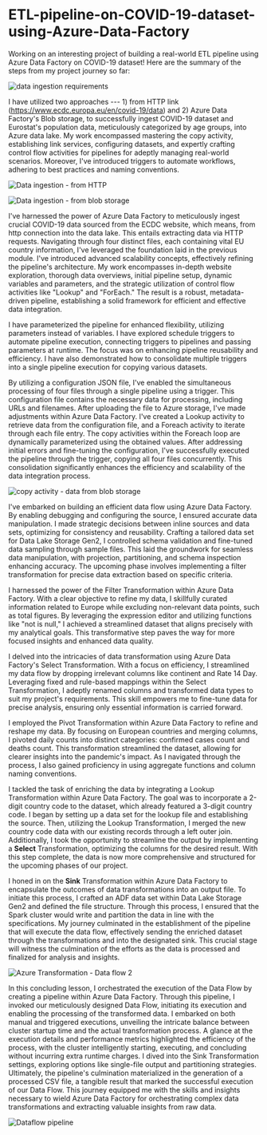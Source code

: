 # ETL-pipeline-on-COVID-19-dataset-using-Azure-Data-Factory

Working on an interesting project of building a real-world ETL pipeline using Azure Data Factory on COVID-19 dataset! Here are the summary of the steps from my project journey so far:

![data ingestion requirements](https://github.com/Jenia-Jeba/ETL-pipeline-on-COVID-19-dataset-using-Azure-Data-Factory/assets/39514905/a286b6e8-c5ca-4241-b142-4988203f26e4)

I have utilized two approaches --- 1) from HTTP link (https://www.ecdc.europa.eu/en/covid-19/data) and 2) Azure Data Factory's Blob storage, to successfully ingest COVID-19 dataset and Eurostat's population data, meticulously categorized by age groups, into Azure data lake. My work encompassed mastering the copy activity, establishing link services, configuring datasets, and expertly crafting control flow activities for pipelines for adeptly managing real-world scenarios. Moreover, I've introduced triggers to automate workflows, adhering to best practices and naming conventions.

![Data ingestion - from HTTP](https://github.com/Jenia-Jeba/ETL-pipeline-on-COVID-19-dataset-using-Azure-Data-Factory/assets/39514905/f098f286-9527-40da-975d-e04634ab69c6)


![Data ingestion - from blob storage](https://github.com/Jenia-Jeba/ETL-pipeline-on-COVID-19-dataset-using-Azure-Data-Factory/assets/39514905/afe98201-c2b1-4ab2-a1f2-cd1a593786d5)


I've harnessed the power of Azure Data Factory to meticulously ingest crucial COVID-19 data sourced from the ECDC website, which means, from http connection into the data lake. This entails extracting data via HTTP requests. Navigating through four distinct files, each containing vital EU country information, I've leveraged the foundation laid in the previous module. I've introduced advanced scalability concepts, effectively refining the pipeline's architecture. My work encompasses in-depth website exploration, thorough data overviews, initial pipeline setup, dynamic variables and parameters, and the strategic utilization of control flow activities like "Lookup" and "ForEach." The result is a robust, metadata-driven pipeline, establishing a solid framework for efficient and effective data integration. 


I have parameterized the pipeline for enhanced flexibility, utilizing parameters instead of variables. I have explored schedule triggers to automate pipeline execution, connecting triggers to pipelines and passing parameters at runtime. The focus was on enhancing pipeline reusability and efficiency. I have also demonstrated how to consolidate multiple triggers into a single pipeline execution for copying various datasets.


By utilizing a configuration JSON file, I've enabled the simultaneous processing of four files through a single pipeline using a trigger. This configuration file contains the necessary data for processing, including URLs and filenames. After uploading the file to Azure storage, I've made adjustments within Azure Data Factory. I've created a Lookup activity to retrieve data from the configuration file, and a Foreach activity to iterate through each file entry. The copy activities within the Foreach loop are dynamically parameterized using the obtained values. After addressing initial errors and fine-tuning the configuration, I've successfully executed the pipeline through the trigger, copying all four files concurrently. This consolidation significantly enhances the efficiency and scalability of the data integration process.


![copy activity - data from blob storage](https://github.com/Jenia-Jeba/ETL-pipeline-on-COVID-19-dataset-using-Azure-Data-Factory/assets/39514905/cd0cc0fd-62f4-493c-b37c-e8ab1649062e)



I've embarked on building an efficient data flow using Azure Data Factory. By enabling debugging and configuring the source, I ensured accurate data manipulation. I made strategic decisions between inline sources and data sets, optimizing for consistency and reusability. Crafting a tailored data set for Data Lake Storage Gen2, I controlled schema validation and fine-tuned data sampling through sample files. This laid the groundwork for seamless data manipulation, with projection, partitioning, and schema inspection enhancing accuracy. The upcoming phase involves implementing a filter transformation for precise data extraction based on specific criteria. 


I harnessed the power of the Filter Transformation within Azure Data Factory. With a clear objective to refine my data, I skillfully curated information related to Europe while excluding non-relevant data points, such as total figures. By leveraging the expression editor and utilizing functions like "not is null," I achieved a streamlined dataset that aligns precisely with my analytical goals. This transformative step paves the way for more focused insights and enhanced data quality. 


I delved into the intricacies of data transformation using Azure Data Factory's Select Transformation. With a focus on efficiency, I streamlined my data flow by dropping irrelevant columns like continent and Rate 14 Day. Leveraging fixed and rule-based mappings within the Select Transformation, I adeptly renamed columns and transformed data types to suit my project's requirements. This skill empowers me to fine-tune data for precise analysis, ensuring only essential information is carried forward. 


I employed the Pivot Transformation within Azure Data Factory to refine and reshape my data. By focusing on European countries and merging columns, I pivoted daily counts into distinct categories: confirmed cases count and deaths count. This transformation streamlined the dataset, allowing for clearer insights into the pandemic's impact. As I navigated through the process, I also gained proficiency in using aggregate functions and column naming conventions. 


I tackled the task of enriching the data by integrating a Lookup Transformation within Azure Data Factory. The goal was to incorporate a 2-digit country code to the dataset, which already featured a 3-digit country code. I began by setting up a data set for the lookup file and establishing the source. Then, utilizing the Lookup Transformation, I merged the new country code data with our existing records through a left outer join. Additionally, I took the opportunity to streamline the output by implementing a **Select** Transformation, optimizing the columns for the desired result. With this step complete, the data is now more comprehensive and structured for the upcoming phases of our project. 


I honed in on the **Sink** Transformation within Azure Data Factory to encapsulate the outcomes of data transformations into an output file. To initiate this process, I crafted an ADF data set within Data Lake Storage Gen2 and defined the file structure. Through this process, I ensured that the Spark cluster would write and partition the data in line with the specifications. My journey culminated in the establishment of the pipeline that will execute the data flow, effectively sending the enriched dataset through the transformations and into the designated sink. This crucial stage will witness the culmination of the efforts as the data is processed and finalized for analysis and insights. 

![Azure Transformation - Data flow 2](https://github.com/Jenia-Jeba/ETL-pipeline-on-COVID-19-dataset-using-Azure-Data-Factory/assets/39514905/ae93d39d-415f-458c-8b94-8746b1168692)


In this concluding lesson, I orchestrated the execution of the Data Flow by creating a pipeline within Azure Data Factory. Through this pipeline, I invoked our meticulously designed Data Flow, initiating its execution and enabling the processing of the transformed data. I embarked on both manual and triggered executions, unveiling the intricate balance between cluster startup time and the actual transformation process. A glance at the execution details and performance metrics highlighted the efficiency of the process, with the cluster intelligently starting, executing, and concluding without incurring extra runtime charges. I dived into the Sink Transformation settings, exploring options like single-file output and partitioning strategies. Ultimately, the pipeline's culmination materialized in the generation of a processed CSV file, a tangible result that marked the successful execution of our Data Flow. This journey equipped me with the skills and insights necessary to wield Azure Data Factory for orchestrating complex data transformations and extracting valuable insights from raw data. 

![Dataflow pipeline](https://github.com/Jenia-Jeba/ETL-pipeline-on-COVID-19-dataset-using-Azure-Data-Factory/assets/39514905/efc2880f-b6c3-4fb8-a871-1b6879a8f3a0)
